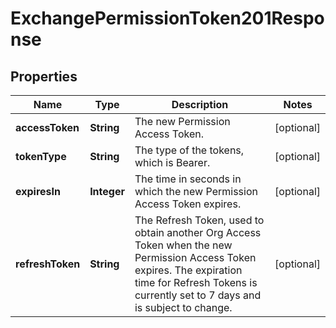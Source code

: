 

# ExchangePermissionToken201Response


## Properties

| Name | Type | Description | Notes |
|------------ | ------------- | ------------- | -------------|
|**accessToken** | **String** | The new Permission Access Token. |  [optional] |
|**tokenType** | **String** | The type of the tokens, which is Bearer. |  [optional] |
|**expiresIn** | **Integer** | The time in seconds in which the new Permission Access Token expires. |  [optional] |
|**refreshToken** | **String** | The Refresh Token, used to obtain another Org Access Token when the new Permission Access Token expires. The expiration time for Refresh Tokens is currently set to 7 days and is subject to change. |  [optional] |



